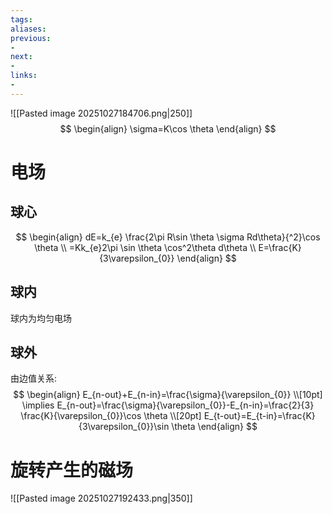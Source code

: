 ```yaml
---
tags:
aliases:
previous:
- 
next:
- 
links:
- 
---
```

![[Pasted image 20251027184706.png|250]]
$$
\begin{align}
\sigma=K\cos \theta
\end{align}
$$
# 电场
## 球心
$$
\begin{align}
dE=k_{e} \frac{2\pi R\sin \theta \sigma Rd\theta}{^2}\cos \theta \\
=Kk_{e}2\pi \sin \theta \cos^2\theta d\theta \\
E=\frac{K}{3\varepsilon_{0}}
\end{align}
$$
## 球内
球内为均匀电场

## 球外
由边值关系:
$$
\begin{align}
E_{n-out}+E_{n-in}=\frac{\sigma}{\varepsilon_{0}} \\[10pt]
\implies E_{n-out}=\frac{\sigma}{\varepsilon_{0}}-E_{n-in}=\frac{2}{3} \frac{K}{\varepsilon_{0}}\cos \theta \\[20pt]
E_{t-out}=E_{t-in}=\frac{K}{3\varepsilon_{0}}\sin \theta
\end{align}
$$
# 旋转产生的磁场
![[Pasted image 20251027192433.png|350]]

